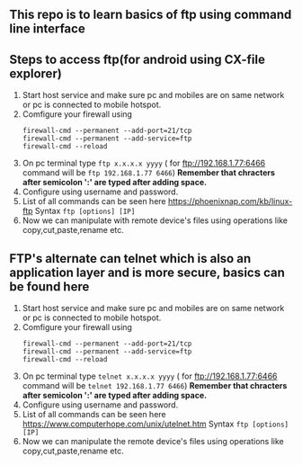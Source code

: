 
## This repo is to learn basics of ftp using command line interface


## Steps to access ftp(for android using CX-file explorer)
1. Start host service and make sure pc and mobiles are on same network or pc is connected to mobile hotspot.
2. Comfigure your firewall using 
   ```
   firewall-cmd --permanent --add-port=21/tcp
   firewall-cmd --permanent --add-service=ftp
   firewall-cmd --reload
   ```
3. On pc terminal type ``` ftp x.x.x.x yyyy ``` ( for ftp://192.168.1.77:6466 command will be ``` ftp 192.168.1.77 6466 ```) **Remember that chracters after semicolon ':' are typed after adding space.**
4. Configure using username and password.
5. List of all commands can be seen here https://phoenixnap.com/kb/linux-ftp
   Syntax ``` ftp [options] [IP] ```
6. Now we can manipulate with remote device's files using operations like copy,cut,paste,rename etc.


## FTP's alternate can telnet which is also an application layer and is more secure, basics can be found here
1. Start host service and make sure pc and mobiles are on same network or pc is connected to mobile hotspot.
2. Comfigure your firewall using 
   ```
   firewall-cmd --permanent --add-port=21/tcp
   firewall-cmd --permanent --add-service=ftp
   firewall-cmd --reload
   ```
3. On pc terminal type ``` telnet x.x.x.x yyyy ``` ( for ftp://192.168.1.77:6466 command will be ``` telnet 192.168.1.77 6466 ```) **Remember that chracters after semicolon ':' are typed after adding space.**
4. Configure using username and password.
5. List of all commands can be seen here https://www.computerhope.com/unix/utelnet.htm
   Syntax ``` ftp [options] [IP] ```
6. Now we can manipulate the remote device's files using operations like copy,cut,paste,rename etc.

   
